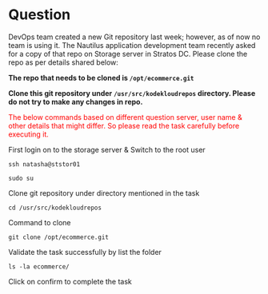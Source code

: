 # Question
DevOps team created a new Git repository last week; however, as of now no team is using it. The Nautilus application development team recently asked for a copy of that repo on Storage server in Stratos DC. Please clone the repo as per details shared below:

**The repo that needs to be cloned is `/opt/ecommerce.git`**

**Clone this git repository under `/usr/src/kodekloudrepos` directory. Please do not try to make any changes in repo.**

<span style="color: red;">The below commands based on different question server, user name & other details that might differ. So please read the task carefully before executing it. </span>

First login on to the storage server &  Switch to the root user
```
ssh natasha@ststor01
```
```
sudo su
```

Clone git repository under directory mentioned in the task
```
cd /usr/src/kodekloudrepos
```

Command to clone
```
git clone /opt/ecommerce.git
```

Validate the task successfully by list the folder
```
ls -la ecommerce/
```
Click on confirm to complete the task